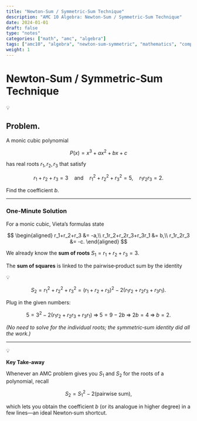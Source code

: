 ```yaml
---
title: "Newton‑Sum / Symmetric‑Sum Technique"
description: "AMC 10 Algebra: Newton‑Sum / Symmetric‑Sum Technique"
date: 2024-01-01
draft: false
type: "notes"
categories: ["math", "amc", "algebra"]
tags: ["amc10", "algebra", "newton-sum-symmetric", "mathematics", "competition"]
weight: 1
---
```


# Newton‑Sum / Symmetric‑Sum Technique

<aside>
💡

## **Problem.**

A monic cubic polynomial

$$
P(x)=x^{3}+ax^{2}+bx+c
$$

has real roots $r_1,r_2,r_3$ that satisfy

$$
r_1+r_2+r_3=3
\quad\text{and}\quad
r_1^{2}+r_2^{2}+r_3^{2}=5,
\quad
r_1r_2r_3=2.
$$

Find the coefficient $b$.

</aside>

---

### One‑Minute Solution

For a monic cubic, Vieta’s formulas state

$$
\begin{aligned}
r_1+r_2+r_3 &= -a,\\
r_1r_2+r_2r_3+r_3r_1 &= b,\\
r_1r_2r_3 &= -c.
\end{aligned}
$$

We already know the **sum of roots** $S_1=r_1+r_2+r_3=3$.

The **sum of squares** is linked to the pairwise‐product sum by the identity

<aside>
💡

$$
S_2
=r_1^{2}+r_2^{2}+r_3^{2}
=(r_1+r_2+r_3)^2-2(r_1r_2+r_2r_3+r_3r_1).
$$

</aside>

Plug in the given numbers:

$$
5 = 3^{2} - 2\bigl(r_1r_2+r_2r_3+r_3r_1\bigr)
\;\Longrightarrow\;
5 = 9 - 2b
\;\Longrightarrow\;
2b = 4
\;\Longrightarrow\;
b = 2.
$$

*(No need to solve for the individual roots; the symmetric‑sum identity did all the work.)*

---

<aside>
💡

**Key Take‑away**

Whenever an AMC problem gives you $S_1$ and $S_2$ for the roots of a polynomial, recall

$$
S_2 = S_1^2 - 2\bigl(\text{pairwise sum}\bigr),
$$

which lets you obtain the coefficient $b$ (or its analogue in higher degree) in a few lines—an ideal Newton‑sum shortcut.

</aside>